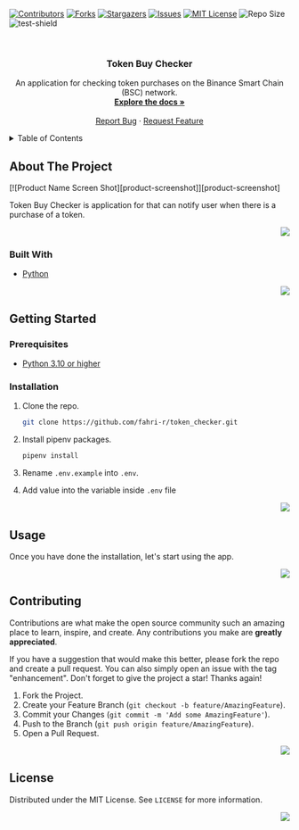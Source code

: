 <div id="top"></div>
<!--
*** Thanks for checking out the Best-README-Template. If you have a suggestion
*** that would make this better, please fork the repo and create a pull request
*** or simply open an issue with the tag "enhancement".
*** Don't forget to give the project a star!
*** Thanks again! Now go create something AMAZING! :D
-->

<!-- PROJECT SHIELDS -->
<!--
*** I'm using markdown "reference style" links for readability.
*** Reference links are enclosed in brackets [ ] instead of parentheses ( ).
*** See the bottom of this document for the declaration of the reference variables
*** for contributors-url, forks-url, etc. This is an optional, concise syntax you may use.
*** https://www.markdownguide.org/basic-syntax/#reference-style-links
-->

[![Contributors][contributors-shield]][contributors-url]
[![Forks][forks-shield]][forks-url]
[![Stargazers][stars-shield]][stars-url]
[![Issues][issues-shield]][issues-url]
[![MIT License][license-shield]][license-url]
![Repo Size][size-shield]
![test-shield]

<!-- PROJECT LOGO -->
<br />
<div align="center">

<h3 align="center">Token Buy Checker</h3>

  <p align="center">
    An application for checking token purchases on the Binance Smart Chain (BSC) network.
    <br />
    <a href="https://github.com/fahri-r/token_checker"><strong>Explore the docs »</strong></a>
    <br />
    <br />
    <a href="https://github.com/fahri-r/token_checker/issues">Report Bug</a>
    ·
    <a href="https://github.com/fahri-r/token_checker/issues">Request Feature</a>
  </p>
</div>

<!-- TABLE OF CONTENTS -->
<details>
  <summary>Table of Contents</summary>
  <ol>
    <li>
      <a href="#about-the-project">About The Project</a>
      <ul>
        <li><a href="#built-with">Built With</a></li>
      </ul>
    </li>
    <li>
      <a href="#getting-started">Getting Started</a>
      <ul>
        <li><a href="#prerequisites">Prerequisites</a></li>
        <li><a href="#installation">Installation</a></li>
      </ul>
    </li>
    <li><a href="#usage">Usage</a></li>
    <li><a href="#contributing">Contributing</a></li>
    <li><a href="#license">License</a></li>
  </ol>
</details>

<!-- ABOUT THE PROJECT -->

## About The Project

[![Product Name Screen Shot][product-screenshot]][product-screenshot]

Token Buy Checker is application for that can notify user when there is a purchase of a token.

<p align="right">
    <a href="#top">
    <img src="https://img.shields.io/badge/back%20to%20top-%E2%86%A9-blue" />
    </a>
</p>

### Built With

- [Python](https://www.python.org/)

<p align="right">
    <a href="#top">
    <img src="https://img.shields.io/badge/back%20to%20top-%E2%86%A9-blue" />
    </a>
</p>

<!-- GETTING STARTED -->

## Getting Started

### Prerequisites

- [Python 3.10 or higher](https://www.python.org/downloads/)

### Installation

1. Clone the repo.

   ```sh
   git clone https://github.com/fahri-r/token_checker.git
   ```

2. Install pipenv packages.

   ```sh
   pipenv install
   ```

3. Rename `.env.example` into `.env`.

4. Add value into the variable inside `.env` file

<p align="right">
    <a href="#top">
    <img src="https://img.shields.io/badge/back%20to%20top-%E2%86%A9-blue" />
    </a>
</p>

<!-- USAGE EXAMPLES -->

## Usage

Once you have done the installation, let's start using the app.

<p align="right">
    <a href="#top">
    <img src="https://img.shields.io/badge/back%20to%20top-%E2%86%A9-blue" />
    </a>
</p>

<!-- CONTRIBUTING -->

## Contributing

Contributions are what make the open source community such an amazing place to learn, inspire, and create. Any contributions you make are **greatly appreciated**.

If you have a suggestion that would make this better, please fork the repo and create a pull request. You can also simply open an issue with the tag "enhancement".
Don't forget to give the project a star! Thanks again!

1. Fork the Project.
2. Create your Feature Branch (`git checkout -b feature/AmazingFeature`).
3. Commit your Changes (`git commit -m 'Add some AmazingFeature'`).
4. Push to the Branch (`git push origin feature/AmazingFeature`).
5. Open a Pull Request.

<p align="right">
    <a href="#top">
    <img src="https://img.shields.io/badge/back%20to%20top-%E2%86%A9-blue" />
    </a>
</p>

<!-- LICENSE -->

## License

Distributed under the MIT License. See `LICENSE` for more information.

<p align="right">
    <a href="#top">
    <img src="https://img.shields.io/badge/back%20to%20top-%E2%86%A9-blue" />
    </a>
</p>

<!-- MARKDOWN LINKS & IMAGES -->
<!-- https://www.markdownguide.org/basic-syntax/#reference-style-links -->

[test-shield]: https://github.com/fahri-r/token_checker/actions/workflows/pytest.yml/badge.svg
[contributors-shield]: https://img.shields.io/github/contributors/fahri-r/token_checker?style=for-the-badge
[contributors-url]: https://github.com/fahri-r/token_checker/graphs/contributors
[forks-shield]: https://img.shields.io/github/forks/fahri-r/token_checker?style=for-the-badge
[forks-url]: https://github.com/fahri-r/token_checker/network/members
[stars-shield]: https://img.shields.io/github/stars/fahri-r/token_checker?style=for-the-badge
[stars-url]: https://github.com/fahri-r/token_checker/stargazers
[issues-shield]: https://img.shields.io/github/issues/fahri-r/token_checker?style=for-the-badge
[issues-url]: https://github.com/fahri-r/token_checker/issues
[license-shield]: https://img.shields.io/github/license/fahri-r/token_checker?style=for-the-badge
[license-url]: https://github.com/fahri-r/token_checker/blob/main/LICENSE
[size-shield]: https://img.shields.io/github/repo-size/fahri-r/token_checker?style=for-the-badge
